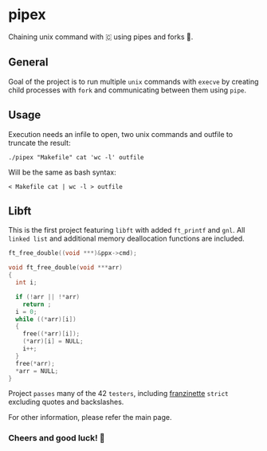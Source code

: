 # pipex

Chaining unix command with 🇨 using pipes and forks 🍴.

## General

Goal of the project is to run multiple `unix` commands with `execve` by creating child processes with `fork` and communicating between them using `pipe`.

## Usage

Execution needs an infile to open, two unix commands and outfile to truncate the result:

```
./pipex "Makefile" cat 'wc -l' outfile
```

Will be the same as bash syntax:

```
< Makefile cat | wc -l > outfile
```

## Libft

This is the first project featuring `libft` with added `ft_printf` and `gnl`. All `linked list` and additional memory deallocation functions are included.

```c
ft_free_double((void ***)&ppx->cmd);
```

```c
void ft_free_double(void ***arr)
{
  int i;

  if (!arr || !*arr)
    return ;
  i = 0;
  while ((*arr)[i])
  {
    free((*arr)[i]);
    (*arr)[i] = NULL;
    i++;
  }
  free(*arr);
  *arr = NULL;
}
```

Project `passes` many of the 42 `testers`, including [franzinette](https://github.com/xicodomingues/francinette) `strict` excluding quotes and backslashes.

For other information, please refer the main page.

### Cheers and good luck! 🥳